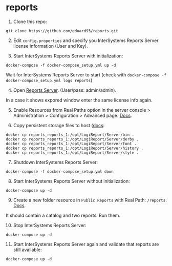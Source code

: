 # reports


1. Clone this repo:

```git clone https://github.com/eduard93/reports.git```

2. Edit `config.properties` and specify you InterSystems Reports Server license information (User and Key).

3. Start InterSystems Reports Server with initialization: 

```
docker-compose -f docker-compose_setup.yml up -d
```

Wait for InterSystems Reports Server to start (check with `docker-compose -f docker-compose_setup.yml logs reports`)

4. Open [Reports Server](http://localhost:8888). (User/pass: admin/admin).

In a case it shows expored window enter the same license info again.

5. Enable Resources from Real Paths option in the server console > Administration > Configuration > Advanced page. [Docs](https://devnet.logianalytics.com/hc/en-us/articles/1500009750141-Getting-and-Using-Resources-from-a-Real-Path).

6. Copy persistent storage files to host ([docs](https://hub.docker.com/r/logianalytics/logireport-server):

```
docker cp reports_reports_1:/opt/LogiReport/Server/bin .
docker cp reports_reports_1:/opt/LogiReport/Server/derby .
docker cp reports_reports_1:/opt/LogiReport/Server/font .
docker cp reports_reports_1:/opt/LogiReport/Server/history .
docker cp reports_reports_1:/opt/LogiReport/Server/style .
```


7. Shutdown InterSystems Reports Server: 

```
docker-compose -f docker-compose_setup.yml down
```

8. Start InterSystems Reports Server without initialization: 
```
docker-compose up -d
```

9. Create a new folder resource in `Public Reports` with Real Path: `/reports`. [Docs](https://devnet.logianalytics.com/hc/en-us/articles/1500009750141-Getting-and-Using-Resources-from-a-Real-Path).

It should contain a catalog and two reports. Run them.

10. Stop InterSystems Reports Server: 
```
docker-compose up -d
```

11. Start InterSystems Reports Server again and validate that reports are still available:

```
docker-compose up -d
```